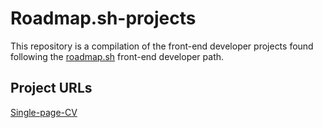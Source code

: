 # Roadmap.sh-projects
This repository is a compilation of the front-end developer projects found following the [roadmap.sh](https://roadmap.sh/) front-end developer path.

## Project URLs
[Single-page-CV](https://github.com/TiongKingProjects/Roadmap.sh-projects/tree/main/single-page-cv)
